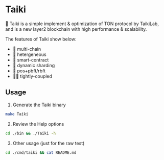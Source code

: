 # Taiki

🔭 Taiki is a simple implement & optimization of TON protocol by TaikiLab, and is a new layer2 blockchain with high performance & scalability.

The features of Taiki show below:
-  🌹 multi-chain
-  🦆 hetergeneous
-  🍓 smart-contract
-  💋 dynamic sharding
-  🍅 pos+pbft/rbft
-  ✍🏻️ tightly-coupled

## Usage

1. Generate the Taiki binary
```bash
make Taiki
```

2. Review the Help options
```bash
cd ./bin && ./Taiki -h
```

3. Other usage (just for the raw test)
```bash
cd ./cmd/taiki && cat README.md
```